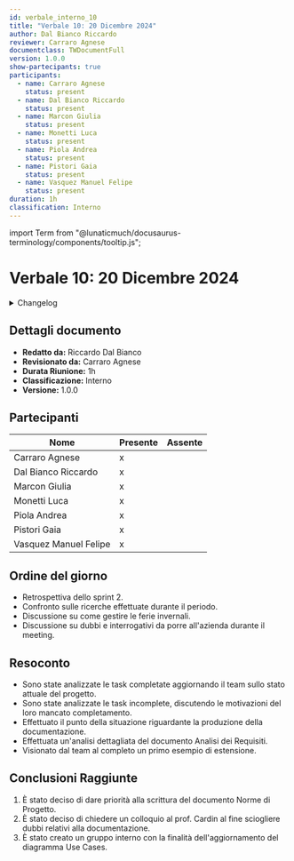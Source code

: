 ```yaml
---
id: verbale_interno_10
title: "Verbale 10: 20 Dicembre 2024"
author: Dal Bianco Riccardo
reviewer: Carraro Agnese
documentclass: TWDocumentFull
version: 1.0.0
show-partecipants: true
participants:
  - name: Carraro Agnese
    status: present
  - name: Dal Bianco Riccardo
    status: present
  - name: Marcon Giulia
    status: present
  - name: Monetti Luca
    status: present
  - name: Piola Andrea
    status: present
  - name: Pistori Gaia
    status: present
  - name: Vasquez Manuel Felipe
    status: present
duration: 1h
classification: Interno
---
```


import Term from "@lunaticmuch/docusaurus-terminology/components/tooltip.js";


<!-- ::: {.no-export} -->

# Verbale 10: 20 Dicembre 2024

<details>
  <summary>Changelog</summary>

<!-- ::: -->

| Data       | Versione | Descrizione                 | Autore              | Data Approvazione | Approvatore    |
| ---------- | -------- | --------------------------- | ------------------- | ----------------- | -------------- |
| 21/12/2024 | 1.0.0    | Prima stesura del documento | Dal Bianco Riccardo | 22/12/2024        | Carraro Agnese |

Table: Changelog

<!-- ::: {.no-export} -->

</details>

## Dettagli documento

- **Redatto da:** Riccardo Dal Bianco
- **Revisionato da:** Carraro Agnese
- **Durata Riunione:** 1h
- **Classificazione:** Interno
- **Versione:** 1.0.0

## Partecipanti

| Nome                  | Presente | Assente |
| --------------------- | -------- | ------- |
| Carraro Agnese        | x        |         |
| Dal Bianco Riccardo   | x        |         |
| Marcon Giulia         | x        |         |
| Monetti Luca          | x        |         |
| Piola Andrea          | x        |         |
| Pistori Gaia          | x        |         |
| Vasquez Manuel Felipe | x        |         |

<!-- ::: -->

## Ordine del giorno

- <Term popup="Tecnica Agile messa in atto alla fine di uno sprint per capire cosa è andato bene durante esso e cosa si può migliorare in quelli successivi." reference="/docs/RTB/Termini/Retrospettiva">Retrospettiva</Term> dello <Term popup="Periodo di tempo definito, tra 1 e 2 settimane, durante il quale il team lavora su un set specifico di obiettivi." reference="/docs/RTB/Termini/Sprint">sprint</Term> 2.
- Confronto sulle ricerche effettuate durante il periodo.
- Discussione su come gestire le ferie invernali.
- Discussione su dubbi e interrogativi da porre all'azienda durante il meeting.

## Resoconto

- Sono state analizzate le <Term popup="Azioni da svolgere per realizzare le attività di un processo." reference="/docs/RTB/Termini/Task">task</Term> completate aggiornando il team sullo stato attuale del <Term popup="Insieme di attività che devono raggiungere determinati obiettivi a partire da determinate specifiche, che hanno una data d’inizio e una data di fine prefissate, che dispongono di risorse limitate e che consumano risorse nel loro svolgersi." reference="/docs/RTB/Termini/Progetto">progetto</Term>.
- Sono state analizzate le <Term popup="Azioni da svolgere per realizzare le attività di un processo." reference="/docs/RTB/Termini/Task">task</Term> incomplete, discutendo le motivazioni del loro mancato completamento.
- Effettuato il punto della situazione riguardante la produzione della documentazione.
- Effettuata un'analisi dettagliata del documento <Term popup="Attività di un processo di sviluppo che consiste nell'analizzare e individuare le funzionalità che il prodotto software dovrà soddisfare." reference="/docs/RTB/Termini/Analisi_Dei_Requisiti">Analisi dei Requisiti</Term>.
- Visionato dal team al completo un primo esempio di estensione.

## Conclusioni Raggiunte

1. È stato deciso di dare priorità alla scrittura del documento Norme di <Term popup="Insieme di attività che devono raggiungere determinati obiettivi a partire da determinate specifiche, che hanno una data d’inizio e una data di fine prefissate, che dispongono di risorse limitate e che consumano risorse nel loro svolgersi." reference="/docs/RTB/Termini/Progetto">Progetto</Term>.
2. È stato deciso di chiedere un colloquio al prof. Cardin al fine sciogliere dubbi relativi alla documentazione.
3. È stato creato un gruppo interno con la finalità dell'aggiornamento del diagramma Use Cases.
